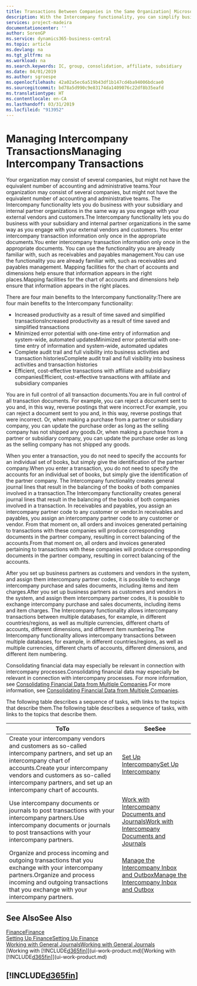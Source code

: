 ```yaml
---
title: Transactions Between Companies in the Same Organization| Microsoft Docs
description: With the Intercompany functionality, you can simplify business processes and transactions between companies within the same organization.
services: project-madeira
documentationcenter: ''
author: SorenGP
ms.service: dynamics365-business-central
ms.topic: article
ms.devlang: na
ms.tgt_pltfrm: na
ms.workload: na
ms.search.keywords: IC, group, consolidation, affiliate, subsidiary
ms.date: 04/01/2019
ms.author: sgroespe
ms.openlocfilehash: 42a02a5ec6a519b43df1b147cd4ba94006bdcae0
ms.sourcegitcommit: bd78a5d990c9e83174da1409076c22df8b35eafd
ms.translationtype: HT
ms.contentlocale: en-CA
ms.lasthandoff: 03/31/2019
ms.locfileid: "913952"
---
```

# <a name="managing-intercompany-transactions"></a><span data-ttu-id="60ed2-103">Managing Intercompany Transactions</span><span class="sxs-lookup"><span data-stu-id="60ed2-103">Managing Intercompany Transactions</span></span>
<span data-ttu-id="60ed2-104">Your organization may consist of several companies, but might not have the equivalent number of accounting and administrative teams.</span><span class="sxs-lookup"><span data-stu-id="60ed2-104">Your organization may consist of several companies, but might not have the equivalent number of accounting and administrative teams.</span></span> <span data-ttu-id="60ed2-105">The Intercompany functionality lets you do business with your subsidiary and internal partner organizations in the same way as you engage with your external vendors and customers.</span><span class="sxs-lookup"><span data-stu-id="60ed2-105">The Intercompany functionality lets you do business with your subsidiary and internal partner organizations in the same way as you engage with your external vendors and customers.</span></span> <span data-ttu-id="60ed2-106">You enter intercompany transaction information only once in the appropriate documents.</span><span class="sxs-lookup"><span data-stu-id="60ed2-106">You enter intercompany transaction information only once in the appropriate documents.</span></span> <span data-ttu-id="60ed2-107">You can use the functionality you are already familiar with, such as receivables and payables management.</span><span class="sxs-lookup"><span data-stu-id="60ed2-107">You can use the functionality you are already familiar with, such as receivables and payables management.</span></span> <span data-ttu-id="60ed2-108">Mapping facilities for the chart of accounts and dimensions help ensure that information appears in the right places.</span><span class="sxs-lookup"><span data-stu-id="60ed2-108">Mapping facilities for the chart of accounts and dimensions help ensure that information appears in the right places.</span></span>  

<span data-ttu-id="60ed2-109">There are four main benefits to the Intercompany functionality:</span><span class="sxs-lookup"><span data-stu-id="60ed2-109">There are four main benefits to the Intercompany functionality:</span></span>  

- <span data-ttu-id="60ed2-110">Increased productivity as a result of time saved and simplified transactions</span><span class="sxs-lookup"><span data-stu-id="60ed2-110">Increased productivity as a result of time saved and simplified transactions</span></span>  
- <span data-ttu-id="60ed2-111">Minimized error potential with one-time entry of information and system-wide, automated updates</span><span class="sxs-lookup"><span data-stu-id="60ed2-111">Minimized error potential with one-time entry of information and system-wide, automated updates</span></span>  
- <span data-ttu-id="60ed2-112">Complete audit trail and full visibility into business activities and transaction histories</span><span class="sxs-lookup"><span data-stu-id="60ed2-112">Complete audit trail and full visibility into business activities and transaction histories</span></span>  
- <span data-ttu-id="60ed2-113">Efficient, cost-effective transactions with affiliate and subsidiary companies</span><span class="sxs-lookup"><span data-stu-id="60ed2-113">Efficient, cost-effective transactions with affiliate and subsidiary companies</span></span>  

<span data-ttu-id="60ed2-114">You are in full control of all transaction documents.</span><span class="sxs-lookup"><span data-stu-id="60ed2-114">You are in full control of all transaction documents.</span></span> <span data-ttu-id="60ed2-115">For example, you can reject a document sent to you and, in this way, reverse postings that were incorrect.</span><span class="sxs-lookup"><span data-stu-id="60ed2-115">For example, you can reject a document sent to you and, in this way, reverse postings that were incorrect.</span></span> <span data-ttu-id="60ed2-116">Or, when making a purchase from a partner or subsidiary company, you can update the purchase order as long as the selling company has not shipped any goods.</span><span class="sxs-lookup"><span data-stu-id="60ed2-116">Or, when making a purchase from a partner or subsidiary company, you can update the purchase order as long as the selling company has not shipped any goods.</span></span>  

<span data-ttu-id="60ed2-117">When you enter a transaction, you do not need to specify the accounts for an individual set of books, but simply give the identification of the partner company.</span><span class="sxs-lookup"><span data-stu-id="60ed2-117">When you enter a transaction, you do not need to specify the accounts for an individual set of books, but simply give the identification of the partner company.</span></span> <span data-ttu-id="60ed2-118">The Intercompany functionality creates general journal lines that result in the balancing of the books of both companies involved in a transaction.</span><span class="sxs-lookup"><span data-stu-id="60ed2-118">The Intercompany functionality creates general journal lines that result in the balancing of the books of both companies involved in a transaction.</span></span> <span data-ttu-id="60ed2-119">In receivables and payables, you assign an intercompany partner code to any customer or vendor.</span><span class="sxs-lookup"><span data-stu-id="60ed2-119">In receivables and payables, you assign an intercompany partner code to any customer or vendor.</span></span> <span data-ttu-id="60ed2-120">From that moment on, all orders and invoices generated pertaining to transactions with these companies will produce corresponding documents in the partner company, resulting in correct balancing of the accounts.</span><span class="sxs-lookup"><span data-stu-id="60ed2-120">From that moment on, all orders and invoices generated pertaining to transactions with these companies will produce corresponding documents in the partner company, resulting in correct balancing of the accounts.</span></span>  

 <span data-ttu-id="60ed2-121">After you set up business partners as customers and vendors in the system, and assign them intercompany partner codes, it is possible to exchange intercompany purchase and sales documents, including items and item charges.</span><span class="sxs-lookup"><span data-stu-id="60ed2-121">After you set up business partners as customers and vendors in the system, and assign them intercompany partner codes, it is possible to exchange intercompany purchase and sales documents, including items and item charges.</span></span> <span data-ttu-id="60ed2-122">The Intercompany functionality allows intercompany transactions between multiple databases, for example, in different countries/regions, as well as multiple currencies, different charts of accounts, different dimensions, and different item numbering.</span><span class="sxs-lookup"><span data-stu-id="60ed2-122">The Intercompany functionality allows intercompany transactions between multiple databases, for example, in different countries/regions, as well as multiple currencies, different charts of accounts, different dimensions, and different item numbering.</span></span>  

<span data-ttu-id="60ed2-123">Consolidating financial data may especially be relevant in connection with intercompany processes.</span><span class="sxs-lookup"><span data-stu-id="60ed2-123">Consolidating financial data may especially be relevant in connection with intercompany processes.</span></span> <span data-ttu-id="60ed2-124">For more information, see [Consolidating Financial Data from Multiple Companies](finance-consolidated-company-reporting.md).</span><span class="sxs-lookup"><span data-stu-id="60ed2-124">For more information, see [Consolidating Financial Data from Multiple Companies](finance-consolidated-company-reporting.md).</span></span>

<span data-ttu-id="60ed2-125">The following table describes a sequence of tasks, with links to the topics that describe them.</span><span class="sxs-lookup"><span data-stu-id="60ed2-125">The following table describes a sequence of tasks, with links to the topics that describe them.</span></span>

 |<span data-ttu-id="60ed2-126">To</span><span class="sxs-lookup"><span data-stu-id="60ed2-126">To</span></span> |<span data-ttu-id="60ed2-127">See</span><span class="sxs-lookup"><span data-stu-id="60ed2-127">See</span></span>|
 |---|---|
 |<span data-ttu-id="60ed2-128">Create your intercompany vendors and customers as so-called intercompany partners, and set up an intercompany chart of accounts.</span><span class="sxs-lookup"><span data-stu-id="60ed2-128">Create your intercompany vendors and customers as so-called intercompany partners, and set up an intercompany chart of accounts.</span></span>|[<span data-ttu-id="60ed2-129">Set Up Intercompany</span><span class="sxs-lookup"><span data-stu-id="60ed2-129">Set Up Intercompany</span></span>](intercompany-how-setup.md)|
 |<span data-ttu-id="60ed2-130">Use intercompany documents or journals to post transactions with your intercompany partners.</span><span class="sxs-lookup"><span data-stu-id="60ed2-130">Use intercompany documents or journals to post transactions with your intercompany partners.</span></span>|[<span data-ttu-id="60ed2-131">Work with Intercompany Documents and Journals</span><span class="sxs-lookup"><span data-stu-id="60ed2-131">Work with Intercompany Documents and Journals</span></span>](intercompany-how-work-documents-journals.md)|
 |<span data-ttu-id="60ed2-132">Organize and process incoming and outgoing transactions that you exchange with your intercompany partners.</span><span class="sxs-lookup"><span data-stu-id="60ed2-132">Organize and process incoming and outgoing transactions that you exchange with your intercompany partners.</span></span>|[<span data-ttu-id="60ed2-133">Manage the Intercompany Inbox and Outbox</span><span class="sxs-lookup"><span data-stu-id="60ed2-133">Manage the Intercompany Inbox and Outbox</span></span>](intercompany-how-manage-intercompany-inbox.md)|

## <a name="see-also"></a><span data-ttu-id="60ed2-134">See Also</span><span class="sxs-lookup"><span data-stu-id="60ed2-134">See Also</span></span>
[<span data-ttu-id="60ed2-135">Finance</span><span class="sxs-lookup"><span data-stu-id="60ed2-135">Finance</span></span>](finance.md)  
[<span data-ttu-id="60ed2-136">Setting Up Finance</span><span class="sxs-lookup"><span data-stu-id="60ed2-136">Setting Up Finance</span></span>](finance-setup-finance.md)  
[<span data-ttu-id="60ed2-137">Working with General Journals</span><span class="sxs-lookup"><span data-stu-id="60ed2-137">Working with General Journals</span></span>](ui-work-general-journals.md)  
<span data-ttu-id="60ed2-138">[Working with [!INCLUDE[d365fin](includes/d365fin_md.md)]](ui-work-product.md)</span><span class="sxs-lookup"><span data-stu-id="60ed2-138">[Working with [!INCLUDE[d365fin](includes/d365fin_md.md)]](ui-work-product.md)</span></span>

## [!INCLUDE[d365fin](includes/free_trial_md.md)]  
